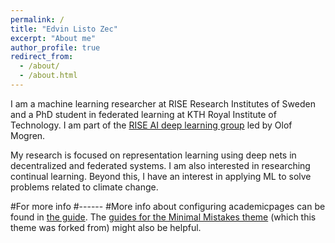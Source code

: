 ```yaml
---
permalink: /
title: "Edvin Listo Zec"
excerpt: "About me"
author_profile: true
redirect_from: 
  - /about/
  - /about.html
---
```


I am a machine learning researcher at RISE Research Institutes of Sweden and a PhD student in federated learning at KTH Royal Institute of Technology. I am part of the [RISE AI deep learning group](https://mogren.one/group/) led by Olof Mogren.

My research is focused on representation learning using deep nets in decentralized and federated systems. I am also interested in researching continual learning. Beyond this, I have an interest in applying ML to solve problems related to climate change.

#For more info
#------
#More info about configuring academicpages can be found in [the guide](https://academicpages.github.io/markdown/). The [guides for the Minimal Mistakes theme](https://mmistakes.github.io/minimal-mistakes/docs/configuration/) (which this theme was forked from) might also be helpful.

